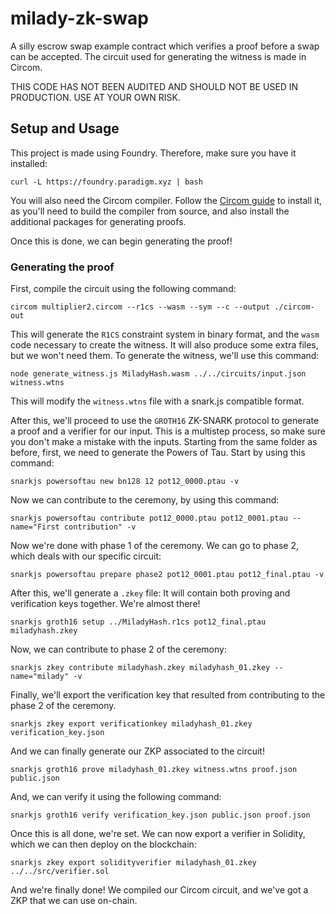 # milady-zk-swap

A silly escrow swap example contract which verifies a proof before a swap can be accepted. The circuit used for generating the witness is made in Circom.

THIS CODE HAS NOT BEEN AUDITED AND SHOULD NOT BE USED IN PRODUCTION. USE AT YOUR OWN RISK.

## Setup and Usage

This project is made using Foundry. Therefore, make sure you have it installed:

`curl -L https://foundry.paradigm.xyz | bash`

You will also need the Circom compiler. Follow the [Circom guide](https://docs.circom.io/getting-started/installation/) to install it, as you'll need to build the compiler from source, and also install the additional packages for generating proofs.

Once this is done, we can begin generating the proof!

### Generating the proof

First, compile the circuit using the following command:

`circom multiplier2.circom --r1cs --wasm --sym --c --output ./circom-out`

This will generate the `R1CS` constraint system in binary format, and the `wasm` code necessary to create the witness. It will also produce some extra files, but we won't need them. To generate the witness, we'll use this command:

`node generate_witness.js MiladyHash.wasm ../../circuits/input.json witness.wtns`

This will modify the `witness.wtns` file with a snark.js compatible format.

After this, we'll proceed to use the `GROTH16` ZK-SNARK protocol to generate a proof and a verifier for our input. This is a multistep process, so make sure you don't make a mistake with the inputs. Starting from the same folder as before, first, we need to generate the Powers of Tau. Start by using this command:

`snarkjs powersoftau new bn128 12 pot12_0000.ptau -v`

Now we can contribute to the ceremony, by using this command:

`snarkjs powersoftau contribute pot12_0000.ptau pot12_0001.ptau --name="First contribution" -v`

Now we're done with phase 1 of the ceremony. We can go to phase 2, which deals with our specific circuit:

`snarkjs powersoftau prepare phase2 pot12_0001.ptau pot12_final.ptau -v`

After this, we'll generate a `.zkey` file: It will contain both proving and verification keys together. We're almost there!

`snarkjs groth16 setup ../MiladyHash.r1cs pot12_final.ptau miladyhash.zkey`

Now, we can contribute to phase 2 of the ceremony:

`snarkjs zkey contribute miladyhash.zkey miladyhash_01.zkey --name="milady" -v`

Finally, we'll export the verification key that resulted from contributing to the phase 2 of the ceremony.

`snarkjs zkey export verificationkey miladyhash_01.zkey verification_key.json`

And we can finally generate our ZKP associated to the circuit!

`snarkjs groth16 prove miladyhash_01.zkey witness.wtns proof.json public.json`

And, we can verify it using the following command:

`snarkjs groth16 verify verification_key.json public.json proof.json`

Once this is all done, we're set. We can now export a verifier in Solidity, which we can then deploy on the blockchain:

`snarkjs zkey export solidityverifier miladyhash_01.zkey ../../src/verifier.sol`

And we're finally done! We compiled our Circom circuit, and we've got a ZKP that we can use on-chain.

